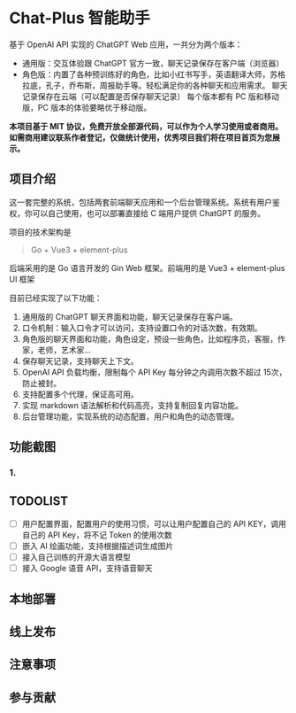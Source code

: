# Chat-Plus 智能助手

基于 OpenAI API 实现的 ChatGPT Web 应用，一共分为两个版本：

* 通用版：交互体验跟 ChatGPT 官方一致，聊天记录保存在客户端（浏览器）
* 角色版：内置了各种预训练好的角色，比如小红书写手，英语翻译大师，苏格拉底，孔子，乔布斯，周报助手等。轻松满足你的各种聊天和应用需求。
聊天记录保存在云端（可以配置是否保存聊天记录）
每个版本都有 PC 版和移动版，PC 版本的体验要略优于移动版。

**本项目基于 MIT 协议，免费开放全部源代码，可以作为个人学习使用或者商用。如需商用建议联系作者登记，仅做统计使用，优秀项目我们将在项目首页为您展示。**

## 项目介绍
这一套完整的系统，包括两套前端聊天应用和一个后台管理系统。系统有用户鉴权，你可以自己使用，也可以部署直接给 C 端用户提供 ChatGPT 的服务。

项目的技术架构是

> Go + Vue3 + element-plus

后端采用的是 Go 语言开发的 Gin Web 框架。前端用的是 Vue3 + element-plus UI 框架

目前已经实现了以下功能：
1. 通用版的 ChatGPT 聊天界面和功能，聊天记录保存在客户端。
2. 口令机制：输入口令才可以访问，支持设置口令的对话次数，有效期。
3. 角色版的聊天界面和功能，角色设定，预设一些角色，比如程序员，客服，作家，老师，艺术家... 
4. 保存聊天记录，支持聊天上下文。 
5. OpenAI API 负载均衡，限制每个 API Key 每分钟之内调用次数不超过 15次，防止被封。 
6. 支持配置多个代理，保证高可用。 
7. 实现 markdown 语法解析和代码高亮，支持复制回复内容功能。 
8. 后台管理功能，实现系统的动态配置，用户和角色的动态管理。

## 功能截图

### 1. 


## TODOLIST
* [ ] 用户配置界面，配置用户的使用习惯，可以让用户配置自己的 API KEY，调用自己的 API Key，将不记 Token 的使用次数
* [ ] 嵌入 AI 绘画功能，支持根据描述词生成图片
* [ ] 接入自己训练的开源大语言模型
* [ ] 接入 Google 语音 API，支持语音聊天

## 本地部署

## 线上发布

## 注意事项

## 参与贡献


